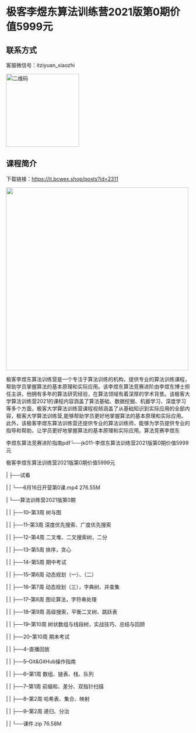 # 极客李煜东算法训练营2021版第0期价值5999元

## 联系方式

客服微信号：itziyuan_xiaozhi

<img src="https://ziyuanyun.oss-cn-guangzhou.aliyuncs.com/common/20240614073449/666b82192834a.jpg" width="200" height="200" alt="二维码">

## 课程简介

下载链接：https://it.bcwex.shop/posts?id=2311

<img src="https://ziyuanyun.oss-cn-guangzhou.aliyuncs.com/yun/20240515183816/6644909869154.jpg" width="500" alt="">

  极客李煜东算法训练营是一个专注于算法训练的机构，提供专业的算法训练课程，帮助学员掌握算法的基本原理和实际应用。该李煜东算法竞赛进阶由李煜东博士担任主讲，他拥有多年的算法研究经验，在算法领域有着深厚的学术背景。该极客大学算法训练营2021的课程内容涵盖了算法基础、数据挖掘、机器学习、深度学习等多个方面，极客大学算法训练营课程视频涵盖了从基础知识到实际应用的全部内容，极客大学算法训练营,能够帮助学员更好地掌握算法的基本原理和实际应用。此外，该极客李煜东算法训练营还提供专业的算法训练师，能够为学员提供专业的指导和帮助，让学员更好地掌握算法的基本原理和实际应用。算法竞赛李煜东

 李煜东算法竞赛进阶指南pdf└──jk011-李煜东算法训练营2021版第0期价值5999元

 极客李煜东算法训练营2021版第0期价值5999元



 | ├──试看

 | | └──6月16日开营第0课.mp4 276.55M

 | └──算法训练营2021版第0期

 | | ├──10&#8211;第3周 树与图

 | | ├──11&#8211;第3周 深度优先搜索、广度优先搜索

 | | ├──12&#8211;第4周 二叉堆、二叉搜索树，二分

 | | ├──13&#8211;第5周 排序，贪心

 | | ├──14&#8211;第5周 期中考试

 | | ├──15&#8211;第6周 动态规划（一）、（二）

 | | ├──16&#8211;第7周 动态规划（三），字典树、并查集

 | | ├──17&#8211;第8周 图论算法，字符串处理

 | | ├──18&#8211;第9周 高级搜索，平衡二叉树、跳跃表

 | | ├──19&#8211;第10周 树状数组与线段树，实战技巧、总结与回顾

 | | ├──20&#8211;第10周 期末考试

 | | ├──4&#8211;直播回放

 | | ├──5&#8211;Git&amp;GitHub操作指南

 | | ├──6&#8211;第1周 数组、链表、栈、队列

 | | ├──7&#8211;第1周 前缀和、差分、双指针扫描

 | | ├──8&#8211;第2周 哈希表、集合、映射

 | | ├──9&#8211;第2周 递归、分治

 | | └──课件.zip 76.58M

  